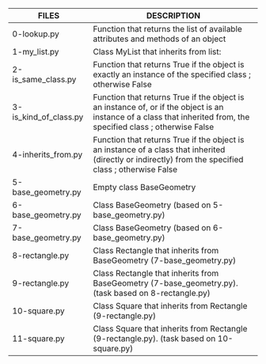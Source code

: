 | FILES  | DESCRIPTION |
| ------------- | ------------- |
| 0-lookup.py | Function that returns the list of available attributes and methods of an object |
| 1-my_list.py | Class MyList that inherits from list: |
| 2-is_same_class.py | Function that returns True if the object is exactly an instance of the specified class ; otherwise False |
| 3-is_kind_of_class.py | Function that returns True if the object is an instance of, or if the object is an instance of a class that inherited from, the specified class ; otherwise False |
| 4-inherits_from.py | Function that returns True if the object is an instance of a class that inherited (directly or indirectly) from the specified class ; otherwise False |
| 5-base_geometry.py | Empty class BaseGeometry |
| 6-base_geometry.py | Class BaseGeometry (based on 5-base_geometry.py) |
| 7-base_geometry.py | Class BaseGeometry (based on 6-base_geometry.py) |
| 8-rectangle.py | Class Rectangle that inherits from BaseGeometry (7-base_geometry.py) |
| 9-rectangle.py | Class Rectangle that inherits from BaseGeometry (7-base_geometry.py). (task based on 8-rectangle.py) |
| 10-square.py | Class Square that inherits from Rectangle (9-rectangle.py) |
| 11-square.py | Class Square that inherits from Rectangle (9-rectangle.py). (task based on 10-square.py) |